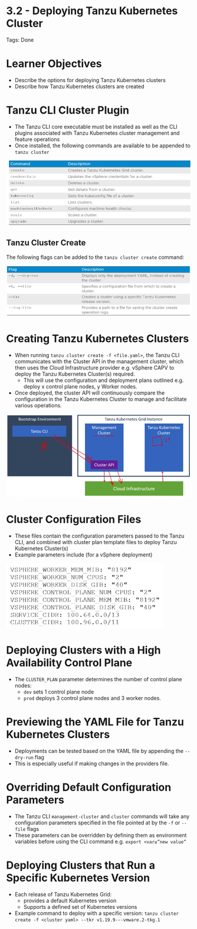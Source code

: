 # 3.2 - Deploying Tanzu Kubernetes Cluster

Tags: Done

# Learner Objectives

- Describe the options for deploying Tanzu Kubernetes clusters
- Describe how Tanzu Kubernetes clusters are created

# Tanzu CLI Cluster Plugin

- The Tanzu CLI core executable must be installed as well as the CLI plugins associated with Tanzu Kubernetes cluster management and feature operations
- Once installed, the following commands are available to be appended to `tanzu cluster`

![Untitled](3%202%20-%20Deploying%20Tanzu%20Kubernetes%20Cluster%2036c9fe9912c245d1af3202f7b26614cc/Untitled.png)

## Tanzu Cluster Create

The following  flags can be added to the `tanzu cluster create` command:

![Untitled](3%202%20-%20Deploying%20Tanzu%20Kubernetes%20Cluster%2036c9fe9912c245d1af3202f7b26614cc/Untitled%201.png)

# Creating Tanzu Kubernetes Clusters

- When running `tanzu cluster create -f <file.yaml>`, the Tanzu CLI communicates with the Cluster API in the management cluster, which then uses the Cloud Infrastructure provider e.g. vSphere CAPV to deploy the Tanzu Kubernetes Cluster(s) required.
    - This will use the configuration and deployment plans outlined e.g. deploy x control plane nodes, y  Worker nodes.
- Once deployed, the cluster API will continuously compare the configuration in the Tanzu Kubernetes Cluster to manage and facilitate various operations.

![Untitled](3%202%20-%20Deploying%20Tanzu%20Kubernetes%20Cluster%2036c9fe9912c245d1af3202f7b26614cc/Untitled%202.png)

# Cluster Configuration Files

- These files contain the configuration parameters passed to the Tanzu CLI, and combined with cluster plan template files to deploy Tanzu Kubernetes Cluster(s)
- Example parameters include (for a vSphere deployment)

![Untitled](3%202%20-%20Deploying%20Tanzu%20Kubernetes%20Cluster%2036c9fe9912c245d1af3202f7b26614cc/Untitled%203.png)

# Deploying Clusters with a High Availability Control Plane

- The `CLUSTER_PLAN` parameter determines the number of control plane nodes:
    - `dev` sets 1 control plane node
    - `prod` deploys 3 control plane nodes and 3 worker nodes.

# Previewing the YAML File for Tanzu Kubernetes Clusters

- Deployments can be tested based on the YAML file by appending the `--dry-run` flag
- This is especially useful if making changes in the providers file.

# Overriding Default Configuration Parameters

- The Tanzu CLI `management-cluster` and `cluster` commands will take any configuration parameters specified in the file pointed at by the `-f` or `--file` flags
- These parameters can be overridden by defining them as environment variables before using the CLI command e.g.
`export <var≥”new value”`

# Deploying Clusters that Run a Specific Kubernetes Version

- Each release of Tanzu Kubernetes Grid:
    - provides a default Kubernetes version
    - Supports a defined set of Kubernetes versions
- Example command to deploy with a specific version:
`tanzu cluster create -f <cluster yaml> --tkr v1.19.9---vmware.2-tkg.1`